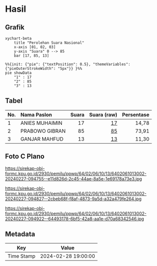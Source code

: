 # Hasil

## Grafik

```mermaid
xychart-beta
    title "Perolehan Suara Nasional"
    x-axis [01, 02, 03]
    y-axis "Suara" 0 --> 85
    bar [17, 85, 13]
```

```mermaid
%%{init: {"pie": {"textPosition": 0.5}, "themeVariables": {"pieOuterStrokeWidth": "5px"}} }%%
pie showData
    "1" : 17
    "2" : 85
    "3" : 13
```

## Tabel

| No. | Nama Paslon    | Suara | Suara (raw) | Persentase |
|:--- |:-------------- | -----:| -----------:| ----------:|
| 1   | ANIES MUHAIMIN | 17    | [17][p-1]   | 14,78      |
| 2   | PRABOWO GIBRAN | 85    | [85][p-2]   | 73,91      |
| 3   | GANJAR MAHFUD  | 13    | [13][p-3]   | 11,30      |


[p-1]: https://github.com/gigit-pemilu/pemilu-2024/blob/main/pilpres/hitung-suara/sub/64-kalimantan-timur/sub/02-kutai-kartanegara/sub/06-tenggarong/sub/1013-loa-ipuh-darat/sub/002-tps/sub/paslon-1.txt
[p-2]: https://github.com/gigit-pemilu/pemilu-2024/blob/main/pilpres/hitung-suara/sub/64-kalimantan-timur/sub/02-kutai-kartanegara/sub/06-tenggarong/sub/1013-loa-ipuh-darat/sub/002-tps/sub/paslon-2.txt
[p-3]: https://github.com/gigit-pemilu/pemilu-2024/blob/main/pilpres/hitung-suara/sub/64-kalimantan-timur/sub/02-kutai-kartanegara/sub/06-tenggarong/sub/1013-loa-ipuh-darat/sub/002-tps/sub/paslon-3.txt

## Foto C Plano

https://sirekap-obj-formc.kpu.go.id/2930/pemilu/ppwp/64/02/06/10/13/6402061013002-20240227-094755--e11d826d-2c45-44ae-8a5e-1e69178a73e3.jpg

https://sirekap-obj-formc.kpu.go.id/2930/pemilu/ppwp/64/02/06/10/13/6402061013002-20240227-094827--2cbeb68f-f8af-4873-9a5d-a32a479fe264.jpg

https://sirekap-obj-formc.kpu.go.id/2930/pemilu/ppwp/64/02/06/10/13/6402061013002-20240227-094922--64493178-6bf5-42a8-aa1e-d70a68342546.jpg


## Metadata

| Key        | Value               |
| ---------- | ------------------- |
| Time Stamp | 2024-02-28 19:00:00 |



